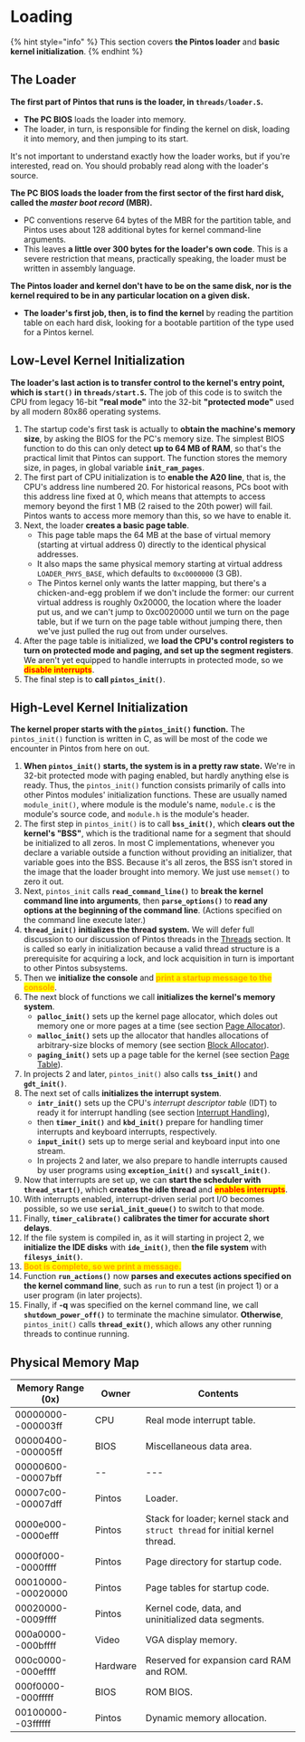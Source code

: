 # Loading

{% hint style="info" %}
This section covers **the Pintos loader** and **basic kernel initialization**.
{% endhint %}

## The Loader

**The first part of Pintos that runs is the loader, in `threads/loader.S`.**&#x20;

* **The PC BIOS** loads the loader into memory.&#x20;
* The loader, in turn, is responsible for finding the kernel on disk, loading it into memory, and then jumping to its start.&#x20;

It's not important to understand exactly how the loader works, but if you're interested, read on. You should probably read along with the loader's source.

**The PC BIOS loads the loader from the first sector of the first hard disk, called the **_**master boot record**_** (MBR).**&#x20;

* PC conventions reserve 64 bytes of the MBR for the partition table, and Pintos uses about 128 additional bytes for kernel command-line arguments.&#x20;
* This leaves **a little over 300 bytes for the loader's own code**. This is a severe restriction that means, practically speaking, the loader must be written in assembly language.

**The Pintos loader and kernel don't have to be on the same disk, nor is the kernel required to be in any particular location on a given disk.**&#x20;

* **The loader's first job, then, is to find the kernel** by reading the partition table on each hard disk, looking for a bootable partition of the type used for a Pintos kernel.

## Low-Level Kernel Initialization

**The loader's last action is to transfer control to the kernel's entry point, which is `start()` in `threads/start.S`.** The job of this code is to switch the CPU from legacy 16-bit **"real mode"** into the 32-bit **"protected mode"** used by all modern 80x86 operating systems.

1. The startup code's first task is actually to **obtain the machine's memory size**, by asking the BIOS for the PC's memory size. The simplest BIOS function to do this can only detect **up to 64 MB of RAM**, so that's the practical limit that Pintos can support. The function stores the memory size, in pages, in global variable **`init_ram_pages`**.
2. The first part of CPU initialization is to **enable the A20 line**, that is, the CPU's address line numbered 20. For historical reasons, PCs boot with this address line fixed at 0, which means that attempts to access memory beyond the first 1 MB (2 raised to the 20th power) will fail. Pintos wants to access more memory than this, so we have to enable it.
3. Next, the loader **creates a basic page table**.&#x20;
   * This page table maps the 64 MB at the base of virtual memory (starting at virtual address 0) directly to the identical physical addresses.
   * It also maps the same physical memory starting at virtual address `LOADER_PHYS_BASE`, which defaults to `0xc0000000` (3 GB).&#x20;
   * The Pintos kernel only wants the latter mapping, but there's a chicken-and-egg problem if we don't include the former: our current virtual address is roughly 0x20000, the location where the loader put us, and we can't jump to 0xc0020000 until we turn on the page table, but if we turn on the page table without jumping there, then we've just pulled the rug out from under ourselves.
4. After the page table is initialized, we **load the CPU's control registers** **to turn on protected mode and paging, and set up the segment registers**. We aren't yet equipped to handle interrupts in protected mode, so we <mark style="color:red;">**disable interrupts**</mark>.&#x20;
5. The final step is to **call `pintos_init()`**.

## High-Level Kernel Initialization

**The kernel proper starts with the `pintos_init()` function.** The `pintos_init()` function is written in C, as will be most of the code we encounter in Pintos from here on out.

1. **When `pintos_init()` starts, the system is in a pretty raw state.** We're in 32-bit protected mode with paging enabled, but hardly anything else is ready. Thus, the `pintos_init()` function consists primarily of calls into other Pintos modules' initialization functions. These are usually named `module_init()`, where module is the module's name, `module.c` is the module's source code, and `module.h` is the module's header.
2. The first step in `pintos_init()` is to call **`bss_init()`**, which **clears out the kernel's "BSS"**, which is the traditional name for a segment that should be initialized to all zeros. In most C implementations, whenever you declare a variable outside a function without providing an initializer, that variable goes into the BSS. Because it's all zeros, the BSS isn't stored in the image that the loader brought into memory. We just use `memset()` to zero it out.
3. Next, `pintos_init` calls **`read_command_line()`** to **break the kernel command line into arguments**, then **`parse_options()`** to **read any options at the beginning of the command line**. (Actions specified on the command line execute later.)
4. **`thread_init()` initializes the thread system.** We will defer full discussion to our discussion of Pintos threads in the [Threads](threads.md) section. It is called so early in initialization because a valid thread structure is a prerequisite for acquiring a lock, and lock acquisition in turn is important to other Pintos subsystems.&#x20;
5. Then we **initialize the console** and <mark style="color:orange;">**print a startup message to the console**</mark>.
6. The next block of functions we call **initializes the kernel's memory system**.&#x20;
   * **`palloc_init()`** sets up the kernel page allocator, which doles out memory one or more pages at a time (see section [Page Allocator](memory-allocation.md#page-allocator)).&#x20;
   * **`malloc_init()`** sets up the allocator that handles allocations of arbitrary-size blocks of memory (see section [Block Allocator](memory-allocation.md#block-allocator)).&#x20;
   * **`paging_init()`** sets up a page table for the kernel (see section [Page Table](page-table.md)).
7. In projects 2 and later, `pintos_init()` also calls **`tss_init()`** and **`gdt_init()`**.
8. The next set of calls **initializes the interrupt system**.&#x20;
   * **`intr_init()`** sets up the CPU's _interrupt descriptor table_ (IDT) to ready it for interrupt handling (see section [Interrupt Handling](interrupt-handling.md)),&#x20;
   * then **`timer_init()`** and **`kbd_init()`** prepare for handling timer interrupts and keyboard interrupts, respectively.&#x20;
   * **`input_init()`** sets up to merge serial and keyboard input into one stream.&#x20;
   * In projects 2 and later, we also prepare to handle interrupts caused by user programs using **`exception_init()`** and **`syscall_init()`**.
9. Now that interrupts are set up, we can **start the scheduler with `thread_start()`**, which **creates the idle thread** and <mark style="color:red;">**enables interrupts**</mark>.&#x20;
10. With interrupts enabled, interrupt-driven serial port I/O becomes possible, so we use **`serial_init_queue()`** to switch to that mode.&#x20;
11. Finally, **`timer_calibrate()`** **calibrates the timer for accurate short delays**.
12. If the file system is compiled in, as it will starting in project 2, we **initialize the IDE disks** with **`ide_init()`**, then **the file system** with **`filesys_init()`**.
13. <mark style="color:orange;">**Boot is complete, so we print a message.**</mark>
14. Function **`run_actions()`** now **parses and executes actions specified on the kernel command line**, such as `run` to run a test (in project 1) or a user program (in later projects).
15. Finally, if **-q** was specified on the kernel command line, we call **`shutdown_power_off()`** to terminate the machine simulator. **Otherwise**, `pintos_init()` calls **`thread_exit()`**, which allows any other running threads to continue running.

## Physical Memory Map

| Memory Range (0x)  | Owner    | Contents                                                                      |
| ------------------ | -------- | ----------------------------------------------------------------------------- |
| 00000000--000003ff | CPU      | Real mode interrupt table.                                                    |
| 00000400--000005ff | BIOS     | Miscellaneous data area.                                                      |
| 00000600--00007bff | --       | ---                                                                           |
| 00007c00--00007dff | Pintos   | Loader.                                                                       |
| 0000e000--0000efff | Pintos   | Stack for loader; kernel stack and `struct thread` for initial kernel thread. |
| 0000f000--0000ffff | Pintos   | Page directory for startup code.                                              |
| 00010000--00020000 | Pintos   | Page tables for startup code.                                                 |
| 00020000--0009ffff | Pintos   | Kernel code, data, and uninitialized data segments.                           |
| 000a0000--000bffff | Video    | VGA display memory.                                                           |
| 000c0000--000effff | Hardware | Reserved for expansion card RAM and ROM.                                      |
| 000f0000--000fffff | BIOS     | ROM BIOS.                                                                     |
| 00100000--03ffffff | Pintos   | Dynamic memory allocation.                                                    |
